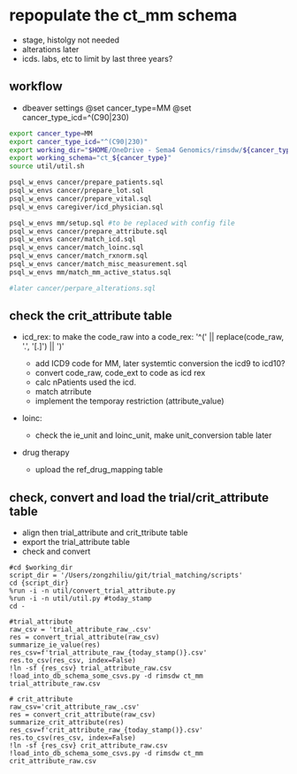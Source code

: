 # repopulate the ct_mm schema
* stage, histolgy not needed
* alterations later
* icds. labs, etc to limit by last three years?

## workflow
* dbeaver settings
@set cancer_type=MM
@set cancer_type_icd=^(C90|230)
```bash
export cancer_type=MM
export cancer_type_icd="^(C90|230)"
export working_dir="$HOME/OneDrive - Sema4 Genomics/rimsdw/${cancer_type}"
export working_schema="ct_${cancer_type}"
source util/util.sh

psql_w_envs cancer/prepare_patients.sql
psql_w_envs cancer/prepare_lot.sql
psql_w_envs cancer/prepare_vital.sql
psql_w_envs caregiver/icd_physician.sql

psql_w_envs mm/setup.sql #to be replaced with config file
psql_w_envs cancer/prepare_attribute.sql
psql_w_envs cancer/match_icd.sql
psql_w_envs cancer/match_loinc.sql
psql_w_envs cancer/match_rxnorm.sql
psql_w_envs cancer/match_misc_measurement.sql
psql_w_envs mm/match_mm_active_status.sql

#later cancer/perpare_alterations.sql
```
## check the crit_attribute table
* icd_rex: to make the code_raw into a code_rex: '^(' || replace(code_raw, '.', '[.]') || ')'
    * add ICD9 code for MM, later systemtic conversion the icd9 to icd10?
    * convert code_raw, code_ext to code as icd rex
    * calc nPatients used the icd.
    * match atrribute
    * implement the temporay restriction (attribute_value)

* loinc:
    * check the ie_unit and loinc_unit, make unit_conversion table later
* drug therapy
    * upload the ref_drug_mapping table

## check, convert and load the trial/crit_attribute table
* align then trial_attribute and crit_ttribute table
* export the trial_attribute table
* check and convert
```ipython
#cd $working_dir
script_dir = '/Users/zongzhiliu/git/trial_matching/scripts'
cd {script_dir}
%run -i -n util/convert_trial_attribute.py
%run -i -n util/util.py #today_stamp
cd -

#trial_attribute
raw_csv = 'trial_attribute_raw_.csv'
res = convert_trial_attribute(raw_csv)
summarize_ie_value(res)
res_csv=f'trial_attribute_raw_{today_stamp()}.csv'
res.to_csv(res_csv, index=False)
!ln -sf {res_csv} trial_attribute_raw.csv
!load_into_db_schema_some_csvs.py -d rimsdw ct_mm trial_attribute_raw.csv

# crit_attribute
raw_csv='crit_attribute_raw_.csv'
res = convert_crit_attribute(raw_csv)
summarize_crit_attribute(res)
res_csv=f'crit_attribute_raw_{today_stamp()}.csv'
res.to_csv(res_csv, index=False)
!ln -sf {res_csv} crit_attribute_raw.csv
!load_into_db_schema_some_csvs.py -d rimsdw ct_mm crit_attribute_raw.csv
```
